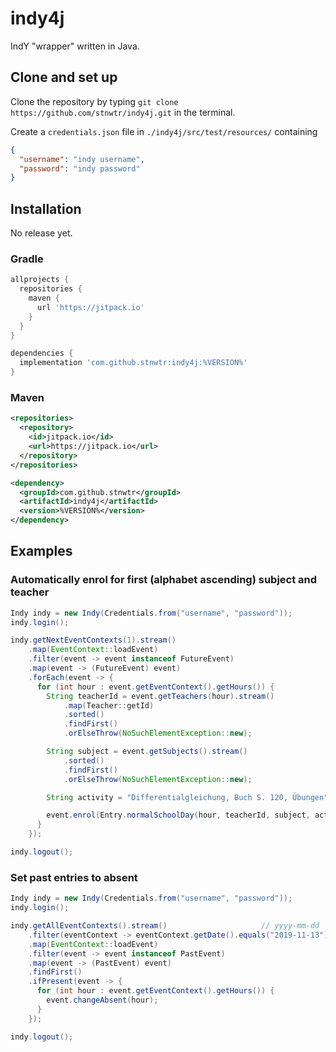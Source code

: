 # indy4j
IndY "wrapper" written in Java.

## Clone and set up
Clone the repository by typing `git clone https://github.com/stnwtr/indy4j.git` in the terminal.

Create a `credentials.json` file in `./indy4j/src/test/resources/` containing
```json
{
  "username": "indy username",
  "password": "indy password"
}
```

## Installation
No release yet.

### Gradle
```groovy
allprojects {
  repositories {
    maven {
      url 'https://jitpack.io'
    }
  }
}

dependencies {
  implementation 'com.github.stnwtr:indy4j:%VERSION%'
}
```

### Maven
```xml
<repositories>
  <repository>
    <id>jitpack.io</id>
    <url>https://jitpack.io</url>
  </repository>
</repositories>

<dependency>
  <groupId>com.github.stnwtr</groupId>
  <artifactId>indy4j</artifactId>
  <version>%VERSION%</version>
</dependency>
```

## Examples

### Automatically enrol for first (alphabet ascending) subject and teacher
```java
Indy indy = new Indy(Credentials.from("username", "password"));
indy.login();

indy.getNextEventContexts(1).stream()
    .map(EventContext::loadEvent)
    .filter(event -> event instanceof FutureEvent)
    .map(event -> (FutureEvent) event)
    .forEach(event -> {
      for (int hour : event.getEventContext().getHours()) {
        String teacherId = event.getTeachers(hour).stream()
            .map(Teacher::getId)
            .sorted()
            .findFirst()
            .orElseThrow(NoSuchElementException::new);

        String subject = event.getSubjects().stream()
            .sorted()
            .findFirst()
            .orElseThrow(NoSuchElementException::new);

        String activity = "Differentialgleichung, Buch S. 120, Übungen";

        event.enrol(Entry.normalSchoolDay(hour, teacherId, subject, activity));
      }
    });

indy.logout();
```

### Set past entries to absent
```java
Indy indy = new Indy(Credentials.from("username", "password"));
indy.login();

indy.getAllEventContexts().stream()                     // yyyy-mm-dd
    .filter(eventContext -> eventContext.getDate().equals("2019-11-13"))
    .map(EventContext::loadEvent)
    .filter(event -> event instanceof PastEvent)
    .map(event -> (PastEvent) event)
    .findFirst()
    .ifPresent(event -> {
      for (int hour : event.getEventContext().getHours()) {
        event.changeAbsent(hour);
      }
    });

indy.logout();
```
